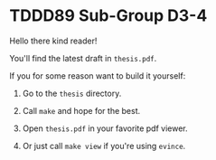 TDDD89 Sub-Group D3-4
=====================

Hello there kind reader!

You'll find the latest draft in `thesis.pdf`.

If you for some reason want to build it yourself:

1. Go to the `thesis` directory.

2. Call `make` and hope for the best.

3. Open `thesis.pdf` in your favorite pdf viewer.

4. Or just call `make view` if you're using `evince`.
